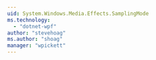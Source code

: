 ```yaml
---
uid: System.Windows.Media.Effects.SamplingMode
ms.technology: 
  - "dotnet-wpf"
author: "stevehoag"
ms.author: "shoag"
manager: "wpickett"
---
```

